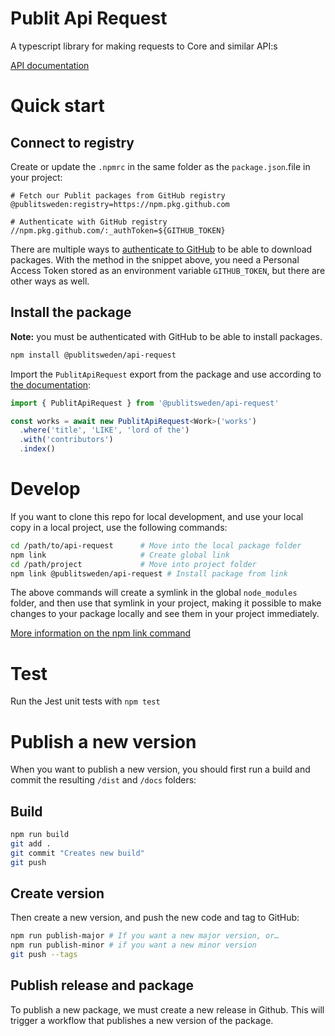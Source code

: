# Publit Api Request

A typescript library for making requests to Core and similar API:s

[API documentation](https://publitsweden.github.io/api-request/)

# Quick start

## Connect to registry
Create or update the `.npmrc` in the same folder as the `package.json`.file in your project:

```
# Fetch our Publit packages from GitHub registry
@publitsweden:registry=https://npm.pkg.github.com

# Authenticate with GitHub registry
//npm.pkg.github.com/:_authToken=${GITHUB_TOKEN}
```

There are multiple ways to [authenticate to GitHub](https://docs.github.com/en/packages/working-with-a-github-packages-registry/working-with-the-npm-registry#authenticating-to-github-packages) to be able to download packages. With the method in the snippet above, you need a Personal Access Token stored as an environment variable `GITHUB_TOKEN`, but there are other ways as well.

## Install the package

**Note:** you must be authenticated with GitHub to be able to install packages.

```sh
npm install @publitsweden/api-request
```

Import the `PublitApiRequest` export from the package and use according to [the documentation](https://publitsweden.github.io/api-request/):

```ts
import { PublitApiRequest } from '@publitsweden/api-request'

const works = await new PublitApiRequest<Work>('works')
  .where('title', 'LIKE', 'lord of the')
  .with('contributors')
  .index()
```

# Develop

If you want to clone this repo for local development, and use your local copy in a local project, use the following commands:

```sh
cd /path/to/api-request      # Move into the local package folder
npm link                     # Create global link
cd /path/project             # Move into project folder
npm link @publitsweden/api-request # Install package from link
```

The above commands will create a symlink in the global `node_modules` folder, and then use that symlink in your project, making it possible to make changes to your package locally and see them in your project immediately.

[More information on the npm link command](https://docs.npmjs.com/cli/v8/commands/npm-link)

# Test

Run the Jest unit tests with `npm test`

# Publish a new version

When you want to publish a new version, you should first run a build and commit the resulting `/dist` and `/docs` folders:

## Build
```sh
npm run build
git add .
git commit "Creates new build"
git push
```

## Create version
Then create a new version, and push the new code and tag to GitHub:

```sh
npm run publish-major # If you want a new major version, or…
npm run publish-minor # if you want a new minor version
git push --tags
```

## Publish release and package
To publish a new package, we must create a new release in Github. This will trigger a workflow that publishes a new version of the package.
